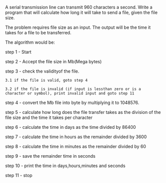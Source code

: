 A serial transmission line can transmit 960 characters a second. Write a program that will calculate how long it will take to send a file, given the file size. 

The problem requires file size as an input. The output will be the time it takes for a file to be transferred.

The algorithm would be:

step 1 - Start

step 2 - Accept the file size in Mb(Mega bytes)

step 3 - check the validityof the file.
   
    3.1 if the file is valid, goto step 4 
     
    3.2 if the file is invalid (if input is lessthan zero or is a character or symbol), print invalid input and goto step 11

step 4 - convert the Mb file into byte by multiplying it to 1048576.

step 5 - calculate how long does the file transfer takes as the division of the file size and the time it takes per character 

step 6 - calculate the time in days as the time divided by 86400 

step 7 - calculate the time in hours as the remainder divided by 3600 

step 8 - calculate the time in minutes as the remainder divided by 60 

step 9 - save the remainder time in seconds

step 10 - print the time in days,hours,minutes and seconds

step 11 - stop
